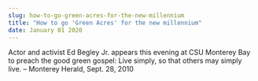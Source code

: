 ```yaml
---
slug: how-to-go-green-acres-for-the-new-millennium
title: "How to go 'Green Acres' for the new millennium"
date: January 01 2020
---
```


 
<p>
  Actor and activist Ed Begley Jr. appears this evening at CSU Monterey Bay to
  preach the good green gospel: Live simply, so that others may simply live. –
  Monterey Herald, Sept. 28, 2010
</p>
 
